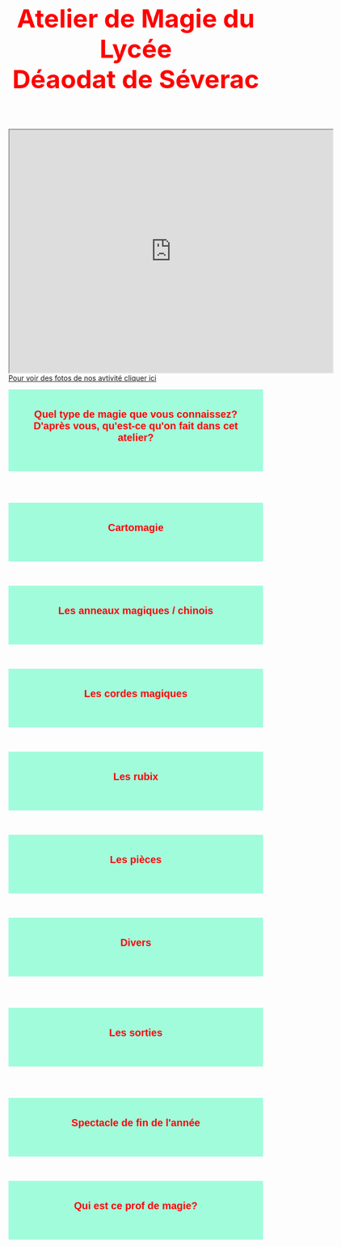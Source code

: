 <meta chartes="utf-8" />
<html>
 <head>
 <meta name="viewport" content="width=device-width, initial-scale=1">
 <style>
 .collapsible {
  background-color: #A1FCDC;
  color: white;
  cursor: pointer;
  padding: 18px;
  width: 100%;
  border: none;
  text-align: left;
  outline: none;
  font-size: 15px;
 }
 .active, .collapsible:hover {
    background-color: #FFFF5B;
 }
 .content {
    padding: 0 18px;
    display: none;
    overflow: hidden;
    background-color:#E1E5FF;
 }
 </style>
</style>
 <style>
    #para1{
        font-size:50px;
        text-align:center;
        color:red;
    }
    #para2{
        font-size:30px;
        text-align:center;
        color:red;
    }
    #para3{
        font-size:20px;
        text-align:center;
        color:#FF0000;
    }
    #para4{
        font-size:40px;
        text-align:left;
        color:#000000;
    }
    #para5{
        font-size:40px;
        text-align:center;
        color:#FF1000;
    }
   
 </style></head>

 <body>
 <h1 id="para1">Atelier de Magie du <br> Lycée <br> Déaodat de Séverac</h1>
 <br>  
 <br>
 <iframe src="https://drive.google.com/file/d/1haYEwbf34tDv-5S9wizQfIpl-GMEykVo/preview" width="640" height="480" allow="autoplay"></iframe>

 <br>
 <a href="https://drive.google.com/drive/folders/1Qoc096HIFfHM3YhM4ohKKs5Id4_7sS27?usp=drive_link">Pour voir des fotos de nos avtivité cliquer ici</a>
 


 <button type="button" class="collapsible"><p id="para3"><b>Quel type de magie que vous connaissez? <br>D'après vous, qu'est-ce qu'on fait dans cet atelier?</b></p>  </button>
  
 <div class="content">
  <p id="para3">
 <br>Les cartes
 <br>Les monnaies / les pièces
  <br>Les anneaux magiques
  <br><s>Apparition /disparition</s>
  <br>Rubix-cubes
  <br>
  <br>
  <br><br><br><br>
   <br>
  </p>
 </div>




 <br><br>

 <button type="button" class="collapsible"><p id="para3"><b>Cartomagie</b></p>  </button>
  
 <div class="content">
  <p id="para3">
       <iframe src="https://drive.google.com/file/d/1sUlHWImp7TOZTldjEzF2HRCUgzs3rki6/preview" width="200" height="200" allow="autoplay"></iframe>
       <br>
       <iframe src="https://drive.google.com/file/d/1u3FgpvrPeQ8OZ8JthVyiyy5TStscSTNm/preview" width="300" height="480" allow="autoplay"></iframe>
        <br>
     <br> Card manipulation (Ang)
     <br> Cartomagia (Esp)
     <br> Kartenkunst (Alm)
     <br>Cartomagia (It)
     <br>Манипуляции с картами
     <br>
    </p>
 </div>

 <br><br>
 <button type="button" class="collapsible"><p id="para3"><b>Les anneaux magiques / chinois</b></p>  </button>
  
 <div class="content">
  <p id="para3">
      <iframe src="https://drive.google.com/file/d/1rlAqLZkw5tJEwMqPvg3rkfFS3jn1Yyve/preview" width="200" height="200" allow="autoplay"></iframe>
      <br>
        <iframe src="https://drive.google.com/file/d/1zbspFqrd0ARLpBGun-WPpe_aNak-CEfD/preview" width="200" height="200" allow="autoplay"></iframe>
  </p>
 </div>



 <br><br>
 <button type="button" class="collapsible"><p id="para3"><b>Les cordes magiques</b></p>  </button>
  
 <div class="content">
  <p id="para3">
      <iframe src="https://drive.google.com/file/d/1GLCh6aC2g9yJQiirR0xr36dDRPWutVm_/preview" width="640" height="480" allow="autoplay"></iframe>
      <br>
      <iframe src="https://drive.google.com/file/d/13HhZRnbG1UtGCJZp7OtDOkKqsxRZxBTp/preview" width="640" height="480" allow="autoplay"></iframe>
  </p>
 </div>

 <br><br>
 <button type="button" class="collapsible"><p id="para3"><b>Les rubix</b></p>  </button>
  
 <div class="content">
  <p id="para3">
       <iframe src="https://drive.google.com/file/d/17bPjsgtAsQY4jGThundqcKHSLKGNakEQ/preview" width="640" height="480" allow="autoplay"></iframe>
      </p>
 </div>

  <br><br>
 <button type="button" class="collapsible"><p id="para3"><b>Les pièces</b></p>  </button>
  
 <div class="content">
  <p id="para3">
       <iframe src="https://drive.google.com/file/d/1zGGKm9H0BzYMhyZe2dDxORAJ6dE4xDj4/preview" width="640" height="480" allow="autoplay"></iframe>
       <br>
       <iframe src="https://drive.google.com/file/d/1JVC0odZFfGyFO63M7lj2XoGCYI2Ftplt/preview" width="640" height="480" allow="autoplay"></iframe>
      </p>
 </div>




 <br><br>
 <button type="button" class="collapsible"><p id="para3"><b>Divers </b></p>  </button>
  
 <div class="content">
  <p id="para4">
     <br>Orange obéissant
     <iframe src="https://drive.google.com/file/d/1b80I3xlQY2tdnwJTrCB55okmX-s2bGgH/preview" width="640" height="480" allow="autoplay"></iframe>
     <br>
     <br>Verre/[pièce]
     <iframe src="https://drive.google.com/file/d/1GoprH5rnd2ezWTT8Wt0RnWQymYCnNQmW/preview" width="640" height="480" allow="autoplay"></iframe>
     <br>
      <br>Les couleurs
       <iframe src="https://drive.google.com/file/d/14d8Dp2yJlt29ymCoJliyw4BLm3Ev4mVl/preview" width="640" height="480" allow="autoplay"></iframe>
       <br>
       <br>tours avec des livres
       <iframe src="https://drive.google.com/file/d/1wtcDQBvmk0RaLOpfcEw0EKU1bWN0fyWb/preview" width="640" height="480" allow="autoplay"></iframe>
  </p>
 </div>





 <br><br>

 <button type="button" class="collapsible"><p id="para3"><b>Les sorties</b></p>  </button>
  
 <div class="content">
  <p id="para3">
     <iframe src="https://drive.google.com/file/d/1u-SEg5qzcWwoRXefkgWGD9Zdc57GPG16/preview" width="640" height="480" allow="autoplay"></iframe>
  </p>
 </div>

 <br><br>

 <button type="button" class="collapsible"><p id="para3"><b>Spectacle de fin de l'année</b></p>  </button>
  
 <div class="content">
  <p id="para3">
     <iframe src="https://drive.google.com/file/d/1p1mLoGZWo4FOj9OF0TBYMIP9iqxQ7StP/preview" width="640" height="480" allow="autoplay"></iframe> 
     <br>
     <iframe src="https://drive.google.com/file/d/1hTVqQ57WNE_ncD_qACmR4qiuUabgwJKK/preview" width="640" height="480" allow="autoplay"></iframe>
      <br>
      <iframe src="https://drive.google.com/file/d/1bvbD_SW5GHznIbS497_8zbgPpamPj1_N/preview" width="640" height="480" allow="autoplay"></iframe>
      <br>
      <iframe src="https://drive.google.com/file/d/1jXCDb910QOqH5MXCMb_egmc8onicfak3/preview" width="640" height="480" allow="autoplay"></iframe>
  </p>
 </div>

  <br><br>
 <button type="button" class="collapsible"><p id="para3"><b>Qui est ce prof de magie?</b></p>  </button>
  
 <div class="content">
    <p id="para3">
       <iframe src="https://drive.google.com/file/d/1Bn1XsYsIwRtVBdY5sbqXfP9IhQOd251t/preview" width="640" height="480" allow="autoplay"></iframe>
   </p>
 </div>



 

 <script>
 var coll = document.getElementsByClassName("collapsible");
 var i;

 for (i  = 0; i < coll.length; i++) {
     coll[i].addEventListener("click", function() {
         this.classList.toggle("active");
         var content = this.nextElementSibling;
         if (content.style.display === "block") {
             content.style.display = "none";
         } else {
             content.style.display = "block";
         }
     });
 }
 </script>




 </body>

